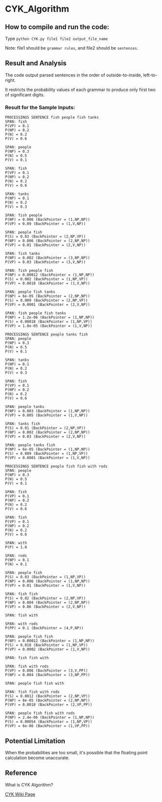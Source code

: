 # CYK_Algorithm

## How to compile and run the code:
Type `python CYK.py file1 file2 output_file_name`

Note: file1 should be `grammar rules`, and file2 should be `sentences`.

## Result and Analysis
The code output parsed sentences in the order of outside-to-inside, left-to-right.

It restricts the probability values of each grammar to produce only first two of significant digits.

### Result for the Sample Inputs:
```
PROCESSINGS SENTENCE fish people fish tanks
SPAN: fish
P(VP) = 0.1
P(NP) = 0.2
P(N) = 0.2
P(V) = 0.6

SPAN: people
P(NP) = 0.3
P(N) = 0.5
P(V) = 0.1

SPAN: fish
P(VP) = 0.1
P(NP) = 0.2
P(N) = 0.2
P(V) = 0.6

SPAN: tanks
P(NP) = 0.1
P(N) = 0.2
P(V) = 0.3

SPAN: fish people
P(NP) = 0.006 (BackPointer = (1,NP,NP))
P(VP) = 0.09 (BackPointer = (1,V,NP))

SPAN: people fish
P(S) = 0.03 (BackPointer = (2,NP,VP))
P(NP) = 0.006 (BackPointer = (2,NP,NP))
P(VP) = 0.01 (BackPointer = (2,V,NP))

SPAN: fish tanks
P(NP) = 0.002 (BackPointer = (3,NP,NP))
P(VP) = 0.03 (BackPointer = (3,V,NP))

SPAN: fish people fish
P(NP) = 0.00012 (BackPointer = (1,NP,NP))
P(S) = 0.002 (BackPointer = (1,NP,VP))
P(VP) = 0.0018 (BackPointer = (1,V,NP))

SPAN: people fish tanks
P(NP) = 6e-05 (BackPointer = (2,NP,NP))
P(S) = 0.009 (BackPointer = (2,NP,VP))
P(VP) = 0.0001 (BackPointer = (2,V,NP))

SPAN: fish people fish tanks
P(NP) = 1.2e-06 (BackPointer = (1,NP,NP))
P(S) = 0.00018 (BackPointer = (1,NP,VP))
P(VP) = 1.8e-05 (BackPointer = (1,V,NP))

PROCESSINGS SENTENCE people tanks fish
SPAN: people
P(NP) = 0.3
P(N) = 0.5
P(V) = 0.1

SPAN: tanks
P(NP) = 0.1
P(N) = 0.2
P(V) = 0.3

SPAN: fish
P(VP) = 0.1
P(NP) = 0.2
P(N) = 0.2
P(V) = 0.6

SPAN: people tanks
P(NP) = 0.003 (BackPointer = (1,NP,NP))
P(VP) = 0.005 (BackPointer = (1,V,NP))

SPAN: tanks fish
P(S) = 0.01 (BackPointer = (2,NP,VP))
P(NP) = 0.002 (BackPointer = (2,NP,NP))
P(VP) = 0.03 (BackPointer = (2,V,NP))

SPAN: people tanks fish
P(NP) = 6e-05 (BackPointer = (1,NP,NP))
P(S) = 0.009 (BackPointer = (1,NP,VP))
P(VP) = 0.0001 (BackPointer = (1,V,NP))

PROCESSINGS SENTENCE people fish fish with rods
SPAN: people
P(NP) = 0.3
P(N) = 0.5
P(V) = 0.1

SPAN: fish
P(VP) = 0.1
P(NP) = 0.2
P(N) = 0.2
P(V) = 0.6

SPAN: fish
P(VP) = 0.1
P(NP) = 0.2
P(N) = 0.2
P(V) = 0.6

SPAN: with
P(P) = 1.0

SPAN: rods
P(NP) = 0.1
P(N) = 0.1

SPAN: people fish
P(S) = 0.03 (BackPointer = (1,NP,VP))
P(NP) = 0.006 (BackPointer = (1,NP,NP))
P(VP) = 0.01 (BackPointer = (1,V,NP))

SPAN: fish fish
P(S) = 0.02 (BackPointer = (2,NP,VP))
P(NP) = 0.004 (BackPointer = (2,NP,NP))
P(VP) = 0.06 (BackPointer = (2,V,NP))

SPAN: fish with

SPAN: with rods
P(PP) = 0.1 (BackPointer = (4,P,NP))

SPAN: people fish fish
P(NP) = 0.00012 (BackPointer = (1,NP,NP))
P(S) = 0.018 (BackPointer = (1,NP,VP))
P(VP) = 0.0002 (BackPointer = (1,V,NP))

SPAN: fish fish with

SPAN: fish with rods
P(VP) = 0.006 (BackPointer = (3,V,PP))
P(NP) = 0.004 (BackPointer = (3,NP,PP))

SPAN: people fish fish with

SPAN: fish fish with rods
P(S) = 0.0012 (BackPointer = (2,NP,VP))
P(NP) = 8e-05 (BackPointer = (2,NP,NP))
P(VP) = 0.0018 (BackPointer = (2,VP,PP))

SPAN: people fish fish with rods
P(NP) = 2.4e-06 (BackPointer = (1,NP,NP))
P(S) = 0.00054 (BackPointer = (1,NP,VP))
P(VP) = 6e-06 (BackPointer = (1,VP,PP))
```

## Potential Limitation
When the probabilities are too small, it's possible that the floating point calculation become unaccurate.

## Reference
What is CYK Algorithm?

[CYK Wiki Page](https://en.wikipedia.org/wiki/CYK_algorithm)